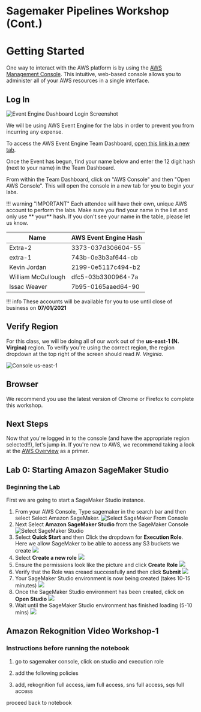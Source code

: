 # Sagemaker Pipelines Workshop (Cont.)

# Getting Started

One way to interact with the AWS platform is by using the [AWS Management Console](https://aws.amazon.com/console/). This intuitive, web-based console allows you to administer all of your AWS resources in a single interface.

## Log In

![Event Engine Dashboard Login Screenshot](img/ee-dashboard-login.jpg)

We will be using AWS Event Engine for the labs in order to prevent you from incurring any expense.

To access the AWS Event Engine Team Dashboard, [open this link in a new tab](https://dashboard.eventengine.run/).

Once the Event has begun, find your name below and enter the 12 digit hash (next to your name) in the Team Dashboard.

From within the Team Dashboard, click on "AWS Console" and then "Open AWS Console". This will open the console in a new tab for you to begin your labs.


!!! warning "IMPORTANT"
    Each attendee will have their own, unique AWS account to perform the labs. Make sure you find your name in the list and only use ** your** hash.  If you don't see your name in the table, please let us know.


| Name              | AWS Event Engine Hash |
| ----------------- | ---------------------- |
| Extra-2| 3373-037d306604-55 |
| extra-1| 743b-0e3b3af644-cb |
| Kevin Jordan| 2199-0e5117c494-b2 |
| William McCullough| dfc5-03b3300964-7a |
| Issac Weaver| 7b95-0165aaed64-90 |

!!! info
    These accounts will be available for you to use until close of business on **07/01/2021**

## Verify Region

For this class, we will be doing all of our work out of the **us-east-1 (N. Virgina)** region. To verify you're using the correct region, the region dropdown at the top right of the screen should read _N. Virginia_.

![Console us-east-1](img/region-selection.png)

## Browser

We recommend you use the latest version of Chrome or Firefox to complete this workshop.

## Next Steps

Now that you're logged in to the console (and have the appropriate region selected!!), let's jump in. If you're new to AWS, we recommend taking a look at the [AWS Overview](overview.md) as a primer.




## Lab 0: Starting Amazon SageMaker Studio

<!--
<img align="left" src="img/eyecatch_sagemaker.png"></br></br>
-->

### Beginning the Lab

First we are going to start a SageMaker Studio instance. 

1. From your AWS Console, Type sagemaker in the search bar and then select Select Amazon SageMaker.
![Select SageMaker From Console](img/01-select-sm-console.png)
2. Next Select **Amazon SageMaker Studio** from the SageMaker Console
![Select SageMaker Studio](img/02-select-smstudio.png)
3. Select **Quick Start** and then Click the dropdown for **Execution Role**. Here we allow SageMaker to be able to access any S3 buckets we create 
![](img/03-smstudio-quickstart.png)
4. Select **Create a new role**
![](img/04-smstudio-iam-newrole.png)
5. Ensure the permissions look like the picture and click **Create Role**
![](img/05-smstudio-create-iam-role.png)
6. Verify that the Role was creaed successfully and then click **Submit**
![](img/06-smstudio-create-role-success.png)
7. Your SageMaker Studio environment is now being created (takes 10-15 minutes)
![](img/07-smstudio-create-pending.png)
8. Once the SageMaker Studio environment has been created, click on **Open Studio**
![](img/09-sm-open-studio.png)
9. Wait until the SageMaker Studio environment has finished loading (5-10 mins)
![](img/10-smstudio-loading.png)



## Amazon Rekognition Video Workshop-1 
### Instructions before running the notebook

1. go to sagemaker console, click on studio and execution role

2. add the following policies 

3. add, rekognition full access, iam full access, sns full access, sqs full access 


proceed back to notebook